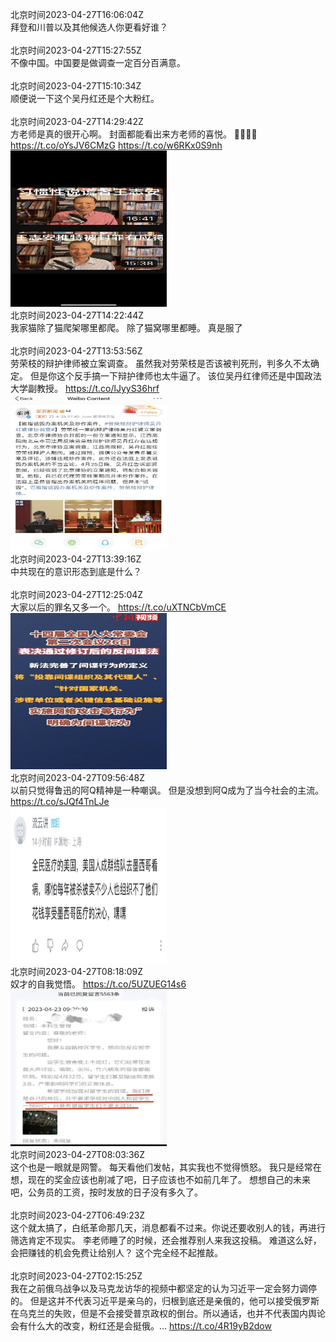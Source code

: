 北京时间2023-04-27T16:06:04Z<br>拜登和川普以及其他候选人你更看好谁？<br><br>北京时间2023-04-27T15:27:55Z<br>不像中国。中国要是做调查一定百分百满意。<br><br>北京时间2023-04-27T15:10:34Z<br>顺便说一下这个吴丹红还是个大粉红。<br><br>北京时间2023-04-27T14:29:42Z<br>方老师是真的很开心啊。
封面都能看出来方老师的喜悦。
🥹🥹🥹🥹 https://t.co/oYsJV6CMzG https://t.co/w6RKx0S9nh<br><img src='/temp/2023/1651473678188838914_0.jpg' width='250' height='250'><br>北京时间2023-04-27T14:22:44Z<br>我家猫除了猫爬架哪里都爬。
除了猫窝哪里都睡。
真是服了<br><br>北京时间2023-04-27T13:53:56Z<br>劳荣枝的辩护律师被立案调查。
虽然我对劳荣枝是否该被判死刑，判多久不太确定。
但是你这个反手搞一下辩护律师也太牛逼了。
该位吴丹红律师还是中国政法大学副教授。 https://t.co/lJyyS36hrf<br><img src='/temp/2023/1651464677153722370_0.jpg' width='250' height='250'><br>北京时间2023-04-27T13:39:16Z<br>中共现在的意识形态到底是什么？<br><br>北京时间2023-04-27T12:25:04Z<br>大家以后的罪名又多一个。 https://t.co/uXTNCbVmCE<br><img src='/temp/2023/1651442312894107648_0.jpg' width='250' height='250'><br>北京时间2023-04-27T09:56:48Z<br>以前只觉得鲁迅的阿Q精神是一种嘲讽。
但是没想到阿Q成为了当今社会的主流。 https://t.co/sJQf4TnLJe<br><img src='/temp/2023/1651404999094861824_0.jpg' width='250' height='250'><br>北京时间2023-04-27T08:18:09Z<br>奴才的自我觉悟。 https://t.co/5UZUEG14s6<br><img src='/temp/2023/1651380176461393921_0.jpg' width='250' height='250'><br>北京时间2023-04-27T08:03:36Z<br>这个也是一眼就是网警。
每天看他们发帖，其实我也不觉得愤怒。
我只是经常在想，现在的奖金应该也削减了吧，日子应该也不如前几年了。
想想自己的未来吧，公务员的工资，按时发放的日子没有多久了。<br><br>北京时间2023-04-27T06:49:23Z<br>这个就太搞了，白纸革命那几天，消息都看不过来。你说还要收别人的钱，再进行筛选肯定不现实。
李老师睡了的时候，还会推荐别人来我这投稿。
难道这么好，会把赚钱的机会免费让给别人？
这个完全经不起推敲。<br><br>北京时间2023-04-27T02:15:25Z<br>我在之前俄乌战争以及马克龙访华的视频中都坚定的认为习近平一定会努力调停的。
但是这并不代表习近平是亲乌的，归根到底还是亲俄的，他可以接受俄罗斯在乌克兰的失败，但是不会接受普京政权的倒台。所以通话，也并不代表国内舆论会有什么大的改变，粉红还是会挺俄。… https://t.co/4R19yB2dow<br><br>